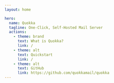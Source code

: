 ```yaml
---
layout: home

hero:
  name: Quokka
  tagline: One-Click, Self-Hosted Mail Server
  actions:
    - theme: brand
      text: What is Quokka?
      link: /
    - theme: alt
      text: Quickstart
      link: /
    - theme: alt
      text: GitHub
      link: https://github.com/quokkamail/quokka
---
```


